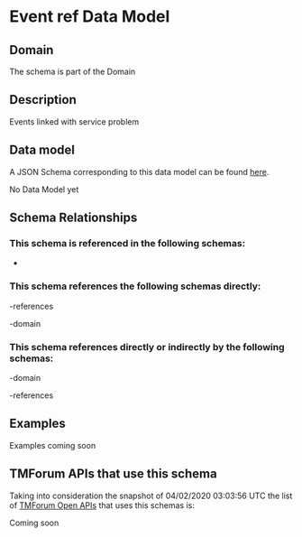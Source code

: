 # Event ref Data Model

## Domain

The  schema is part of the  Domain

## Description

Events linked with service problem

## Data model

A JSON Schema corresponding to this data model can be found
[here](https://github.com/tmforum-rand/schemas/blob/candidates/Common/EventRef.schema.json).

No Data Model yet

## Schema Relationships

### This schema is referenced in the following schemas:

-

### This schema references the following schemas directly:

-references

-domain

### This schema references directly or indirectly by the following schemas:

-domain

-references



## Examples

Examples coming soon

## TMForum APIs that use this schema

Taking into consideration the snapshot of 04/02/2020 03:03:56 UTC the list of [TMForum Open APIs](https://www.tmforum.org/open-apis/) that uses this schemas is:

Coming soon